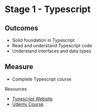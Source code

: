 # Stage 1 - Typescript

## Outcomes

- Solid foundation in Typescript
- Read and understand Typescript code
- Understand interfaces and data types

## Measure
- Complete Typescript course

Resources
- [Typescript Website](https://www.typescriptlang.org/)
- [Udemy Course](https://www.udemy.com/course/understanding-typescript)

